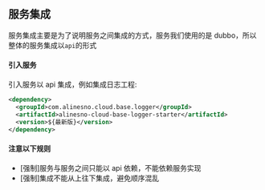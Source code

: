 ## 服务集成

服务集成主要是为了说明服务之间集成的方式，服务我们使用的是 dubbo，所以整体的服务集成以`api`的形式

#### 引入服务

引入服务以 api 集成，例如集成日志工程:

```xml
<dependency>
  <groupId>com.alinesno.cloud.base.logger</groupId>
  <artifactId>alinesno-cloud-base-logger-starter</artifactId>
  <version>${最新版}</version>
</dependency>
```

#### 注意以下规则

- [强制]服务与服务之间只能以 api 依赖，不能依赖服务实现
- [强制]集成不能从上往下集成，避免顺序混乱
